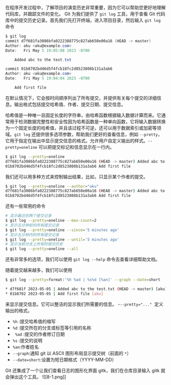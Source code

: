 在程序开发过程中，了解项目的演变历史非常重要，因为它可以帮助您更好地理解代码库，并跟踪文件的变化。 Git 为我们提供了 `git log` 工具，用于查看 Git 代码库中的提交历史记录。首先我们先打开终端，进入项目目录，然后输入 `git log` 命令

```powershell
$ git log
commit d7f681fa3086bfa0222388775c827ab650e00a16 (HEAD -> master)
Author: aku <aku@example.com>
Date:   Fri May 5 19:05:08 2023 -0700

    Added abc to the test.txt

commit 01b8702bd46d5f4fcb18fc2d8523808b131a3ab6
Author: aku <aku@example.com>
Date:   Fri May 5 19:04:04 2023 -0700

    Add first file
```
在默认情况下，它会按时间顺序列出了所有提交，并提供有关每个提交的详细信息。输出格式包括提交哈希值、作者、提交日期、提交信息。

哈希值是一种唯一且固定长度的字符串，由哈希函数根据输入数据计算而来。它通常用于检测数据完整性和安全性因为哈希函数是一种单向函数，它将输入数据转换为一个固定长度的哈希值，并且该过程不可逆，还可以用于数据索引或加密等领域。`git log` 还提供很多选项参数，帮助我们更好的查看信息，例如 `--pretty`，它用于指定在输出中显示提交信息的格式。允许用户自定义输出的样式。`--pretty=oneline` 可以把提交标记和信息显示在一行内。

```bash
$ git log --pretty=oneline
d7f681fa3086bfa0222388775c827ab650e00a16 (HEAD -> master) Added abc to the test.txt
01b8702bd46d5f4fcb18fc2d8523808b131a3ab6 Add first file
```

我们还可以用多种方式来控制输出结果，比如，只显示某个作者的提交。
```bash
$ git log --pretty=oneline --author="aku"
d7f681fa3086bfa0222388775c827ab650e00a16 (HEAD -> master) Added abc to the test.txt
01b8702bd46d5f4fcb18fc2d8523808b131a3ab6 Add first file
```

还有一些常用的命令
```bash
# 显示最近的两个提交记录
$ git log --pretty=oneline --max-count=2
# 显示五分钟前的所有提交记录
$ git log --pretty=oneline --since='5 minutes ago'
# 显示五分钟内的所有提交记录
$ git log --pretty=oneline --until='5 minutes ago'
# 显示当前分支上所有的提交历史
$ git log --pretty=oneline --all
```

还有非常多的选项，我们可以使用 `git log --help` 命令去查看详细帮助文档。

随着提交越来越多，我们可以使用
```bash
$ git log --pretty=format:'%h %ad | %s%d [%an]' --graph --date=short

* d7f681f 2023-05-05 | Added abc to the test.txt (HEAD -> master) [aku]
* 01b8702 2023-05-05 | Add first file [aku]
```
来显示提交信息。它可以整洁的显示我们所需要的信息。
-`--pretty="..."`  定义输出的格式。
- `%h` :提交哈希值的缩写
- `%d` :提交所在的分支或标签等引用的名称
- ` %ad` :提交的作者修订日期
- `%s` :提交的说明
- `%an`:作者姓名
- `--graph`:通知 git 以 ASCII 图形布局显示提交树（前面的 `*`）
- `--date=short`:设置为短日期格式（YYYY-MM-DD）

Git 还集成了一个让我们查看日志的图形化界面 gitk，我们在仓库目录输入 gitk 就会弹出这个工具。
![[8-1.png]]
